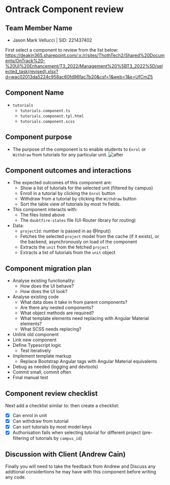 # Ontrack Component review

## Team Member Name

- Jason Mark Vellucci | SID: 221437402

First select a component to review from the list below:
<https://deakin365.sharepoint.com/:x:/r/sites/ThothTech2/Shared%20Documents/OnTrack%20-%20UI%20Enhancement/T3_2022/Management%20%5BT3_2022%5D/selected_task(revised).xlsx?d=wac02013da5224c958ac60fd96fac7b20&csf=1&web=1&e=UfCmZ5>

## Component Name

- `tutorials`
    - `tutorials.component.ts`
    - `tutorials.component.tpl.html`
    - `tutorials.component.scss`

## Component purpose
- The purpose of the component is to enable students to `Enrol` or `Withdraw` from tutorials for any particular unit.
![after](https://github.com/user-attachments/assets/49255060-9ff9-4cf6-ab5d-acbacb7f3075)

## Component outcomes and interactions
- The expected outcomes of this component are:
    - Show a list of tutorials for the selected unit (filtered by campus)
    - Enroll in a tutorial by clicking the `Enrol` button
    - Withdraw from a tutorial by clicking the `Withdraw` button
    - Sort the table view of tutorials by most `TH` fields.
- This component interacts with:
    - The files listed above
    - The `doubtfire-states` file (UI-Router library for routing)
- Data:
    - `projectId`: number is passed in as @Input()
    - Fetches the selected `project` model from the cache (if it exists), or the backend, asynchronously on load of the component
    - Extracts the `unit` from the fetched `project`
    - Extracts a list of tutorials from the `unit` object 

## Component migration plan
- Analyse existing functionality:
    - How does the UI behave?
    - How does the UI look?
- Analyse existing code
    - What data does it take in from parent components?
    - Are there any nested components?
    - What object methods are required?
    - What template elements need replacing with Angular Material elements?
    - What SCSS needs replacing?
- Unlink old component
- Link new component
- Define Typescript logic
    - Test iteratively
- Implement template markup
    - Replace Bootstrap Angular tags with Angular Material equivalents
- Debug as needed (logging and devtools)
- Commit small, commit often
- Final manual test

## Component review checklist

Next add a checklist similar to: then create a checklist:

- [x] Can enrol in unit
- [x] Can withdraw from tutorial
- [x] Can sort tutorials by most model keys
- [x] Authorisation fails when selecting tutorial for different project (pre-filtering of tutorials by `campus_id`)

## Discussion with Client (Andrew Cain)

Finally you will need to take the feedback from Andrew and Discuss any addtional considertions he
may have with this component before writing any code.
